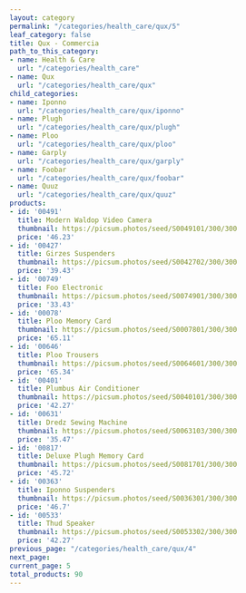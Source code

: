 ```yaml
---
layout: category
permalink: "/categories/health_care/qux/5"
leaf_category: false
title: Qux - Commercia
path_to_this_category:
- name: Health & Care
  url: "/categories/health_care"
- name: Qux
  url: "/categories/health_care/qux"
child_categories:
- name: Iponno
  url: "/categories/health_care/qux/iponno"
- name: Plugh
  url: "/categories/health_care/qux/plugh"
- name: Ploo
  url: "/categories/health_care/qux/ploo"
- name: Garply
  url: "/categories/health_care/qux/garply"
- name: Foobar
  url: "/categories/health_care/qux/foobar"
- name: Quuz
  url: "/categories/health_care/qux/quuz"
products:
- id: '00491'
  title: Modern Waldop Video Camera
  thumbnail: https://picsum.photos/seed/S0049101/300/300
  price: '46.23'
- id: '00427'
  title: Girzes Suspenders
  thumbnail: https://picsum.photos/seed/S0042702/300/300
  price: '39.43'
- id: '00749'
  title: Foo Electronic
  thumbnail: https://picsum.photos/seed/S0074901/300/300
  price: '33.43'
- id: '00078'
  title: Ploo Memory Card
  thumbnail: https://picsum.photos/seed/S0007801/300/300
  price: '65.11'
- id: '00646'
  title: Ploo Trousers
  thumbnail: https://picsum.photos/seed/S0064601/300/300
  price: '65.34'
- id: '00401'
  title: Plumbus Air Conditioner
  thumbnail: https://picsum.photos/seed/S0040101/300/300
  price: '42.27'
- id: '00631'
  title: Dredz Sewing Machine
  thumbnail: https://picsum.photos/seed/S0063103/300/300
  price: '35.47'
- id: '00817'
  title: Deluxe Plugh Memory Card
  thumbnail: https://picsum.photos/seed/S0081701/300/300
  price: '45.72'
- id: '00363'
  title: Iponno Suspenders
  thumbnail: https://picsum.photos/seed/S0036301/300/300
  price: '46.7'
- id: '00533'
  title: Thud Speaker
  thumbnail: https://picsum.photos/seed/S0053302/300/300
  price: '42.27'
previous_page: "/categories/health_care/qux/4"
next_page: 
current_page: 5
total_products: 90
---
```

